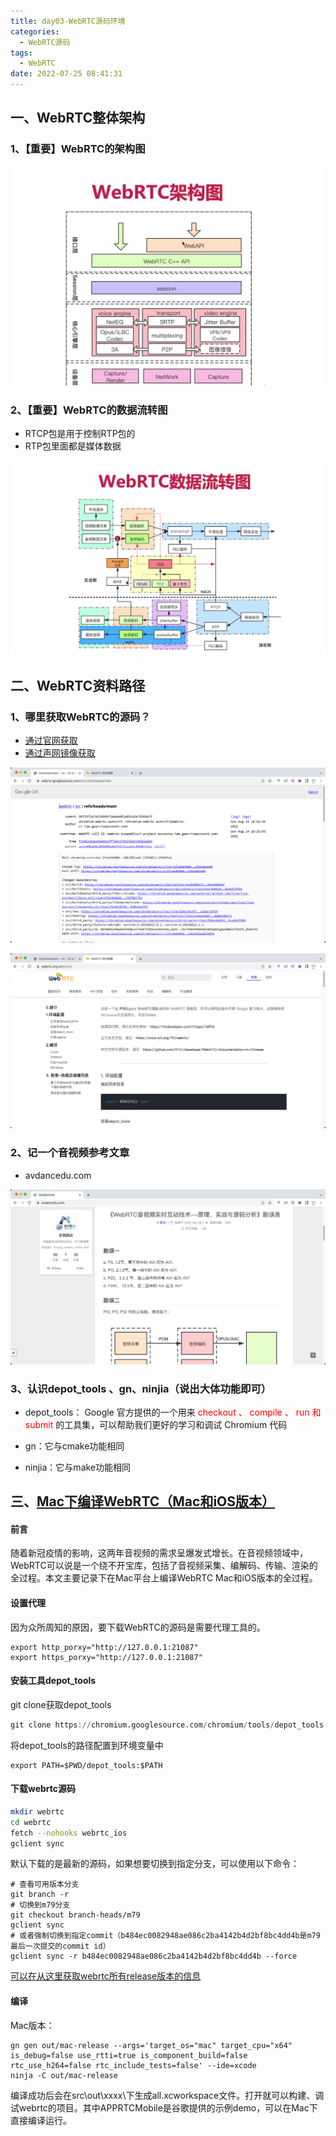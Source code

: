 ```yaml
---
title: day03-WebRTC源码环境
categories:
  - WebRTC源码
tags:
  - WebRTC
date: 2022-07-25 08:41:31
---
```




## 一、WebRTC整体架构

### 1、【重要】WebRTC的架构图



![image-20220727074051056](day03-WebRTC源码环境/image-20220727074051056.png)



### 2、【重要】WebRTC的数据流转图

- RTCP包是用于控制RTP包的
- RTP包里面都是媒体数据

![image-20220727074121906](day03-WebRTC源码环境/image-20220727074121906.png)



## 二、WebRTC资料路径

### 1、哪里获取WebRTC的源码？

- [通过官网获取](https://webrtc.googlesource.com/src/+/refs/heads/main)
- [通过声网镜像获取](https://webrtc.org.cn/mirror/)



![image-20220815064121684](day03-WebRTC源码环境/image-20220815064121684.png)



![image-20220815064130960](day03-WebRTC源码环境/image-20220815064130960.png)



### 2、记一个音视频参考文章

- avdancedu.com

![image-20220815064246826](day03-WebRTC源码环境/image-20220815064246826.png)



### 3、认识depot_tools 、gn、ninjia（说出大体功能即可）

- depot_tools： Google 官方提供的一个用来 <font color="red">checkout 、 compile 、 run 和 submit</font> 的工具集，可以帮助我们更好的学习和调试 Chromium 代码

- gn：它与cmake功能相同
- ninjia：它与make功能相同

## 三、[Mac下编译WebRTC（Mac和iOS版本）](https://segmentfault.com/a/1190000041179228)

#### 前言

随着新冠疫情的影响，这两年音视频的需求呈爆发式增长。在音视频领域中，WebRTC可以说是一个绕不开宝库，包括了音视频采集、编解码、传输、渲染的全过程。本文主要记录下在Mac平台上编译WebRTC Mac和iOS版本的全过程。

#### 设置代理

因为众所周知的原因，要下载WebRTC的源码是需要代理工具的。

```routeros
export http_porxy="http://127.0.0.1:21087"
export https_porxy="http://127.0.0.1:21087"
```

#### 安装工具depot_tools

git clone获取depot_tools

```awk
git clone https://chromium.googlesource.com/chromium/tools/depot_tools.git
```

将depot_tools的路径配置到环境变量中

```routeros
export PATH=$PWD/depot_tools:$PATH
```

#### 下载webrtc源码

```bash
mkdir webrtc
cd webrtc
fetch --nohooks webrtc_ios
gclient sync
```

默认下载的是最新的源码，如果想要切换到指定分支，可以使用以下命令：

```mipsasm
# 查看可用版本分支
git branch -r
# 切换到m79分支
git checkout branch-heads/m79
gclient sync
# 或者强制切换到指定commit（b484ec0082948ae086c2ba4142b4d2bf8bc4dd4b是m79最后一次提交的commit id）
gclient sync -r b484ec0082948ae086c2ba4142b4d2bf8bc4dd4b --force
```

[可以在从这里获取webrtc所有release版本的信息](https://link.segmentfault.com/?enc=1eawLpdlwuggWFandAe3yA%3D%3D.ytdz0xpOZcM0IpYUvf2%2B65IcPLFY4c5NqXvnkBnneGU%2BnLMGSIlB5buxIcEhA2fW)

#### 编译

Mac版本：

```jboss-cli
gn gen out/mac-release --args='target_os="mac" target_cpu="x64" is_debug=false use_rtti=true is_component_build=false rtc_use_h264=false rtc_include_tests=false' --ide=xcode
ninja -C out/mac-release
```

编译成功后会在src\out\xxxx\下生成all.xcworkspace文件。打开就可以构建、调试webrtc的项目。其中APPRTCMobile是谷歌提供的示例demo，可以在Mac下直接编译运行。

